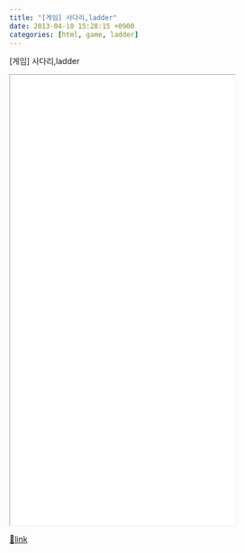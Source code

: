 ```yaml
---
title: "[게임] 사다리,ladder"
date: 2013-04-10 15:28:15 +0900
categories: [html, game, ladder]
---
```


  
[게임] 사다리,ladder  
<iframe frameborder="1" height="800" src="/web_work/fun/game_ladder/game_ladder.html" style="border-width: 1px;" width="400"></iframe>  



[🔗link](http://www.mins01.com/mh/tech/read/820)